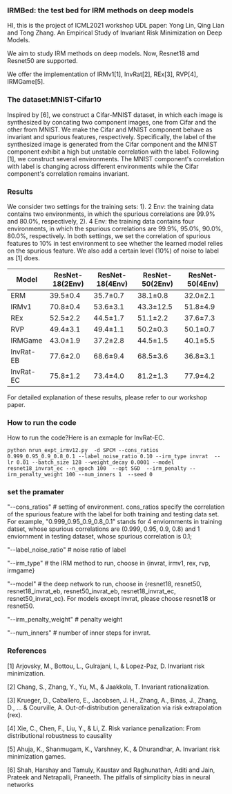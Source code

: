 ### IRMBed: the test bed for IRM methods on deep models
HI, this is the project of ICML2021 workshop UDL paper: Yong Lin, Qing Lian and Tong Zhang. An Empirical Study of Invariant Risk Minimization on Deep Models.

We aim to study IRM methods on deep models. Now, Resnet18 amd Resnet50 are supported.

We offer the implementation of IRMv1[1], InvRat[2], REx[3], RVP[4], IRMGame[5].

### The dataset:MNIST-Cifar10
Inspired by [6], we construct a Cifar-MNIST dataset, in which each image is synthesized by concating two component images, one from Cifar and the other from MNIST. We make the Cifar and MNIST component behave as invariant and spurious features, respectively.  Specifically, the label of the synthesized image is generated from the Cifar component and the MNIST component exhibit a high but unstable correlation with the label. Following [1], we construct several environments. The MNIST component's correlation with label is changing across different environments while the Cifar component's correlation remains invariant.

### Results
We consider two settings for the training sets: 1). 2 Env: the training data contains two environments, in which the spurious correlations are 99.9\% and 80.0\%, respectively, 2). 4 Env: the training data contains four environments, in which the spurious correlations are 99.9%, 95.0%, 90.0%, 80.0%, respectively. In both settings, we set the correlation of spurious features to 10% in test environment to see whether the learned model relies on the spurious feature. We also add a certain level (10%) of noise to label as [1] does. 

|Model|  ResNet-18(2Env)   | ResNet-18(4Env)  | ResNet-50(2Env) | ResNet-50(4Env)|
|----|  ----  | ----  |  ----  | ----  |
|  ERM   | 39.5±0.4 |35.7±0.7 |38.1±0.8|32.0±2.1|
|  IRMv1 | 70.8±0.4|53.6±3.1|43.3±12.5|51.8±4.9|
|  REx   | 52.5±2.2 |44.5±1.7 |51.1±2.2|37.6±7.3|
|  RVP   | 49.4±3.1 |49.4±1.1 |50.2±0.3|50.1±0.7|
|  IRMGame   | 43.0±1.9 | 37.2±2.8|44.5±1.5|40.1±5.5|
|  InvRat-EB   | 77.6±2.0 | 68.6±9.4|68.5±3.6|36.8±3.1|
|  InvRat-EC   | 75.8±1.2 | 73.4±4.0 |81.2±1.3|77.9±4.2|


For detailed explanation of these results, please refer to our workshop paper.
### How to run the code
How to run the code?Here is an exmaple for InvRat-EC.
```
python nrun_expt_irmv12.py  -d SPCM --cons_ratios 0.999_0.95_0.9_0.8_0.1 --label_noise_ratio 0.10 --irm_type invrat  --lr 0.01 --batch_size 128 --weight_decay 0.0001 --model resnet18_invrat_ec --n_epoch 100  --opt SGD  --irm_penalty --irm_penalty_weight 100 --num_inners 1  --seed 0
```
### set the pramater
"--cons_ratios" # setting of environment. 
cons_ratios specify the correlation of the spurious feature with the label for both training and testing data set.
For example,  "0.999_0.95_0.9_0.8_0.1" stands for 4 enviornments in training datset, whose spurious correlations are (0.999, 0.95, 0.9, 0.8) and 1 enviornment in testing dataset, whose spurious correlation is 0.1;

"--label_noise_ratio" # noise ratio of label

"--irm_type" # the IRM method to run, choose in {invrat, irmv1, rex, rvp, irmgame}

"--model" # the deep network to run, choose in {resnet18, resnet50, resnet18_invrat_eb, resnet50_invrat_eb, 
resnet18_invrat_ec, resnet50_invrat_ec}. For models except invrat, please choose resnet18 or resnet50.

"--irm_penalty_weight" # penalty weight

"--num_inners" # number of inner steps for invrat.


### References


[1] Arjovsky, M., Bottou, L., Gulrajani, I., & Lopez-Paz, D.  Invariant risk minimization.

[2] Chang, S., Zhang, Y., Yu, M., & Jaakkola, T.  Invariant rationalization.

[3] Krueger, D., Caballero, E., Jacobsen, J. H., Zhang, A., Binas, J., Zhang, D., ... & Courville, A.  Out-of-distribution generalization via risk extrapolation (rex).

[4] Xie, C., Chen, F., Liu, Y., & Li, Z. Risk variance penalization: From distributional robustness to causality

[5] Ahuja, K., Shanmugam, K., Varshney, K., & Dhurandhar, A. Invariant risk minimization games.

[6] Shah, Harshay and Tamuly, Kaustav and Raghunathan, Aditi and Jain, Prateek and Netrapalli, Praneeth. The pitfalls of simplicity bias in neural networks

